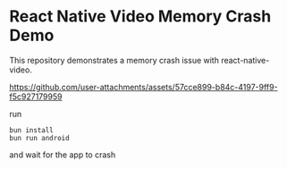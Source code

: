 # React Native Video Memory Crash Demo

This repository demonstrates a memory crash issue with react-native-video.

https://github.com/user-attachments/assets/57cce899-b84c-4197-9ff9-f5c927179959

run

```
bun install
bun run android
```

and wait for the app to crash
